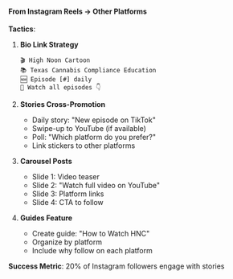 #### From Instagram Reels → Other Platforms

**Tactics**:
1. **Bio Link Strategy**
   ```
   🎬 High Noon Cartoon
   📚 Texas Cannabis Compliance Education
   🆕 Episode [#] daily
   🔗 Watch all episodes 👇
   ```

2. **Stories Cross-Promotion**
   - Daily story: "New episode on TikTok"
   - Swipe-up to YouTube (if available)
   - Poll: "Which platform do you prefer?"
   - Link stickers to other platforms

3. **Carousel Posts**
   - Slide 1: Video teaser
   - Slide 2: "Watch full video on YouTube"
   - Slide 3: Platform links
   - Slide 4: CTA to follow

4. **Guides Feature**
   - Create guide: "How to Watch HNC"
   - Organize by platform
   - Include why follow on each platform

**Success Metric**: 20% of Instagram followers engage with stories
